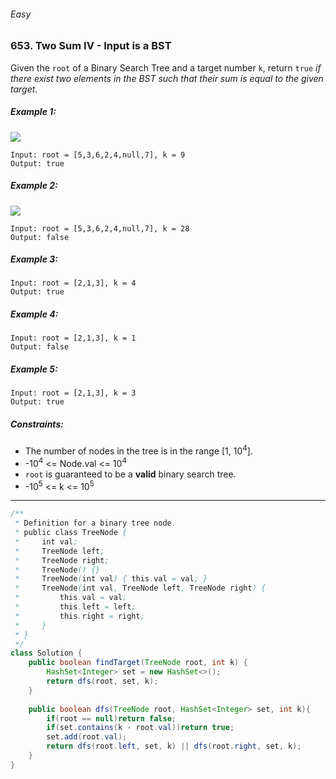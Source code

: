 ###### Easy

### 653. Two Sum IV - Input is a BST

Given the `root` of a Binary Search Tree and a target number `k`, return `true` _if there exist two elements in the BST such that their sum is equal to the given target_.

 

##### Example 1:
![](https://assets.leetcode.com/uploads/2020/09/21/sum_tree_1.jpg)
```
Input: root = [5,3,6,2,4,null,7], k = 9
Output: true
```
##### Example 2:
![](https://assets.leetcode.com/uploads/2020/09/21/sum_tree_2.jpg)
```
Input: root = [5,3,6,2,4,null,7], k = 28
Output: false
```
##### Example 3:
```
Input: root = [2,1,3], k = 4
Output: true
```
##### Example 4:
```
Input: root = [2,1,3], k = 1
Output: false
```
##### Example 5:
```
Input: root = [2,1,3], k = 3
Output: true
``` 

##### Constraints:

- The number of nodes in the tree is in the range [1, 10<sup>4</sup>].
- -10<sup>4</sup> <= Node.val <= 10<sup>4</sup>
- `root` is guaranteed to be a **valid** binary search tree.
- -10<sup>5</sup> <= k <= 10<sup>5</sup>

***

```java
/**
 * Definition for a binary tree node.
 * public class TreeNode {
 *     int val;
 *     TreeNode left;
 *     TreeNode right;
 *     TreeNode() {}
 *     TreeNode(int val) { this.val = val; }
 *     TreeNode(int val, TreeNode left, TreeNode right) {
 *         this.val = val;
 *         this.left = left;
 *         this.right = right;
 *     }
 * }
 */
class Solution {
    public boolean findTarget(TreeNode root, int k) {
        HashSet<Integer> set = new HashSet<>();
        return dfs(root, set, k);
    }
    
    public boolean dfs(TreeNode root, HashSet<Integer> set, int k){
        if(root == null)return false;
        if(set.contains(k - root.val))return true;
        set.add(root.val);
        return dfs(root.left, set, k) || dfs(root.right, set, k);
    }
}
```
